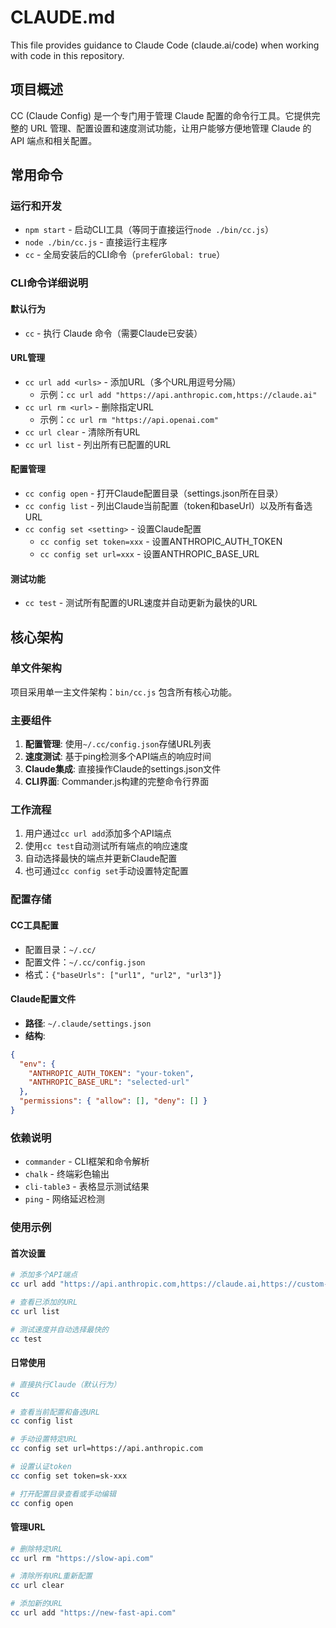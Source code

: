 # CLAUDE.md

This file provides guidance to Claude Code (claude.ai/code) when working with code in this repository.

## 项目概述

CC (Claude Config) 是一个专门用于管理 Claude 配置的命令行工具。它提供完整的 URL 管理、配置设置和速度测试功能，让用户能够方便地管理 Claude 的 API 端点和相关配置。

## 常用命令

### 运行和开发
- `npm start` - 启动CLI工具（等同于直接运行`node ./bin/cc.js`）
- `node ./bin/cc.js` - 直接运行主程序
- `cc` - 全局安装后的CLI命令（`preferGlobal: true`）

### CLI命令详细说明

#### 默认行为
- `cc` - 执行 Claude 命令（需要Claude已安装）

#### URL管理
- `cc url add <urls>` - 添加URL（多个URL用逗号分隔）
  - 示例：`cc url add "https://api.anthropic.com,https://claude.ai"`
- `cc url rm <url>` - 删除指定URL
  - 示例：`cc url rm "https://api.openai.com"`
- `cc url clear` - 清除所有URL
- `cc url list` - 列出所有已配置的URL

#### 配置管理
- `cc config open` - 打开Claude配置目录（settings.json所在目录）
- `cc config list` - 列出Claude当前配置（token和baseUrl）以及所有备选URL
- `cc config set <setting>` - 设置Claude配置
  - `cc config set token=xxx` - 设置ANTHROPIC_AUTH_TOKEN
  - `cc config set url=xxx` - 设置ANTHROPIC_BASE_URL

#### 测试功能
- `cc test` - 测试所有配置的URL速度并自动更新为最快的URL

## 核心架构

### 单文件架构
项目采用单一主文件架构：`bin/cc.js` 包含所有核心功能。

### 主要组件
1. **配置管理**: 使用`~/.cc/config.json`存储URL列表
2. **速度测试**: 基于ping检测多个API端点的响应时间
3. **Claude集成**: 直接操作Claude的settings.json文件
4. **CLI界面**: Commander.js构建的完整命令行界面

### 工作流程
1. 用户通过`cc url add`添加多个API端点
2. 使用`cc test`自动测试所有端点的响应速度
3. 自动选择最快的端点并更新Claude配置
4. 也可通过`cc config set`手动设置特定配置

### 配置存储

#### CC工具配置
- 配置目录：`~/.cc/`
- 配置文件：`~/.cc/config.json`
- 格式：`{"baseUrls": ["url1", "url2", "url3"]}`

#### Claude配置文件
- **路径**: `~/.claude/settings.json`
- **结构**:
```json
{
  "env": {
    "ANTHROPIC_AUTH_TOKEN": "your-token",
    "ANTHROPIC_BASE_URL": "selected-url"
  },
  "permissions": { "allow": [], "deny": [] }
}
```

### 依赖说明
- `commander` - CLI框架和命令解析
- `chalk` - 终端彩色输出
- `cli-table3` - 表格显示测试结果
- `ping` - 网络延迟检测

### 使用示例

#### 首次设置
```bash
# 添加多个API端点
cc url add "https://api.anthropic.com,https://claude.ai,https://custom-api.com"

# 查看已添加的URL
cc url list

# 测试速度并自动选择最快的
cc test
```

#### 日常使用
```bash
# 直接执行Claude（默认行为）
cc

# 查看当前配置和备选URL
cc config list

# 手动设置特定URL
cc config set url=https://api.anthropic.com

# 设置认证token
cc config set token=sk-xxx

# 打开配置目录查看或手动编辑
cc config open
```

#### 管理URL
```bash
# 删除特定URL
cc url rm "https://slow-api.com"

# 清除所有URL重新配置
cc url clear

# 添加新的URL
cc url add "https://new-fast-api.com"
```